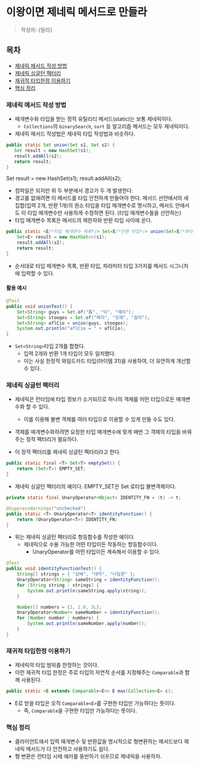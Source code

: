 # 이왕이면 제네릭 메서드로 만들라

> 작성자: {밀리}

## 목차
- [제네릭 메서드 작성 방법](#제네릭_메서드_작성_방법)
- [제네릭 싱글턴 팩터리](#제네릭_싱글턴_메서드)
- [재귀적 타입한정 이용하기](#재귀적_타입한정_이용하기)  
- [핵심 정리](#핵심_정리)

### 제네릭 메서드 작성 방법
- 매개변수화 타입을 받는 정적 유틸리티 메서드(static)는 보통 제네릭이다.  
    - ```Collections```의 ```binarySearch```, ```sort``` 등 알고리즘 메서드는 모두 제네릭이다.  
- 제네릭 메서드 작성법은 제네릭 타입 작성법과 비슷하다.  

```java
public static Set union(Set s1, Set s2) {
   Set result = new HashSet(s1);
   result.addAll(s2);
   return result;
}
```
Set result = new HashSet(s1);
result.addAll(s2);
- 컴파일은 되지만 위 두 부분에서 경고가 두 개 발생한다. 
- 경고를 없애려면 이 메서드를 타입 안전하게 만들어야 한다. 메서드 선언에서의 세 집합(입력 2개, 반환 1개)의 원소 타입을 타입 매개변수로 명시하고, 메서드 안에서도 이 타입 매개변수만 사용하게 수정하면 된다. (타입 매개변수들을 선언하는)
- 타입 매개변수 목록은 메서드의 제한자와 반환 타입 사이에 온다.  

```java
public static <E/*타입 매개변수 목록*/> Set<E/*반환 타입*/> union(Set<E/*파라미터 타입*/> s1, Set<E> s2) {
    Set<E> result = new HashSet<>(s1);
    result.addAll(s2);
    return result;
}
``` 
- 순서대로 타입 매개변수 목록, 반환 타입, 파라미터 타입 3가지를 메서드 시그니처에 입력할 수 있다.  

#### 활용 예시
```java
@Test
public void unionTest() {
    Set<String> guys = Set.of("톰", "딕", "헤리");
    Set<String> stooges = Set.of("래리", "모에", "컬리");
    Set<String> aflCio = union(guys, stooges);
    System.out.println("aflCio = " + aflCio);
}
```  
- ```Set<String>```타입 2개를 합쳤다.  
    - 입력 2개와 반환 1개 타입이 모두 일치했다.  
    - 이는 사실 한정적 와일드카드 타입(아이템 31)을 사용하여, 더 유연하게 개선할 수 있다.  


### 제네릭 싱글턴 팩터리
- 제네릭은 런타임에 타입 정보가 소거되므로 하나의 객체를 어떤 타입으로든 매개변수화 할 수 있다.  
    - 이를 이용해 불변 객체를 여러 타입으로 이용할 수 있게 만들 수도 있다.  
- 객체를 매개변수화하려면 요청한 타입 매개변수에 맞게 매번 그 객체의 타입을 바꿔주는 정적 팩터리가 필요하다.  

- 이 정적 팩터리를 제네릭 싱글턴 팩터리라고 한다.  
```java
public static final <T> Set<T> emptySet() {
    return (Set<T>) EMPTY_SET;
}
```  
- 제네릭 싱글턴 팩터리의 예이다. EMPTY_SET은 Set 로타입 불변객체이다.  
```java
private static final UnaryOperator<Object> IDENTITY_FN = (t) -> t;

@SuppressWarnings("unchecked")
public static <T> UnaryOperator<T> identityFunction() {
    return (UnaryOperator<T>) IDENTITY_FN;
}
```  
- 위는 제네릭 싱글턴 팩터리로 항등함수를 작성한 예이다.  
    - 제네릭으로 수용 가능한 어떤 타입이든 작동하는 항등함수이다.  
        - UnaryOperator를 어떤 타입이든 계속해서 이용할 수 있다.  

```java
@Test
public void identityFunctionTest() {
    String[] strings = { "삼베", "대마", "나일론" };
    UnaryOperator<String> sameString = identityFunction();
    for (String string : strings) {
        System.out.println(sameString.apply(string));
    }

    Number[] numbers = {1, 2.0, 3L};
    UnaryOperator<Number> sameNumber = identityFunction();
    for (Number number : numbers) {
        System.out.println(sameNumber.apply(number));
    }
}
```  

### 재귀적 타입한정 이용하기
- 제네릭의 타입 범위를 한정하는 것이다.  
- 이런 재귀적 타입 한정은 주로 타입의 자연적 순서를 지정해주는 ```Comparable```과 함께 사용된다.  


```java
public static <E extends Comparable<E>> E max(Collection<E> c);
```  
- E로 받을 타입은 오직 ```Comparable<E>```를 구현한 타입만 가능하다는 뜻이다.
    - 즉, ```Comparable```을 구현한 타입만 가능하다는 뜻이다.  


### 핵심 정리
- 클라이언트에서 입력 매개변수 및 반환값을 명시적으로 형변환하는 메서드보다 제네릭 메서드가 더 안전하고 사용하기도 쉽다.  
- 형 변환은 런타임 시에 에러를 동반하기 쉬우므로 제네릭을 사용하자.  
